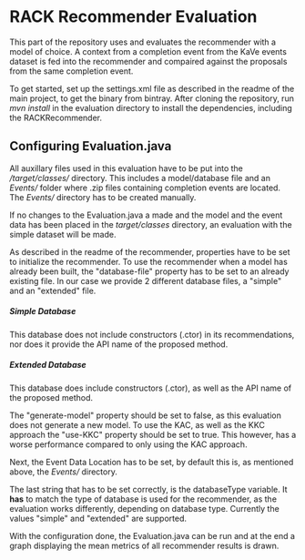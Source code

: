 # RACK Recommender Evaluation
This part of the repository uses and evaluates the recommender with a model of choice. A context from a completion event from the KaVe events dataset is fed into the recommender and compaired against the proposals from the same completion event.

To get started, set up the settings.xml file as described in the readme of the main project, to get the binary from bintray. After cloning the repository, run *mvn install* in the evaluation directory to install the dependencies, including the RACKRecommender.

## Configuring Evaluation.java
All auxillary files used in this evaluation have to be put into the */target/classes/* directory. This includes a model/database file and an *Events/* folder where .zip files containing completion events are located. The *Events/* directory has to be created manually.

If no changes to the Evaluation.java a made and the model and the event data has been placed in the *target/classes* directory, an evaluation with the simple dataset will be made.

As described in the readme of the recommender, properties have to be set to initialize the recommender. To use the recommender when a model has already been built, the "database-file" property has to be set to an already existing file. In our case we provide 2 different database files, a "simple" and an "extended" file.
##### Simple Database
This database does not include constructors (.ctor) in its recommendations, nor does it provide the API name of the proposed method.
##### Extended Database
This database does include constructors (.ctor), as well as the API name of the proposed method.

The "generate-model" property should be set to false, as this evaluation does not generate a new model. To use the KAC, as well as the KKC approach the "use-KKC" property should be set to true. This however, has a worse performance compared to only using the KAC approach.

Next, the Event Data Location has to be set, by default this is, as mentioned above, the *Events/* directory.

The last string that has to be set correctly, is the databaseType variable. It **has** to match the type of database is used for the recommender, as the evaluation works differently, depending on database type. Currently the values "simple" and "extended" are supported.

With the configuration done, the Evaluation.java can be run and at the end a graph displaying the mean metrics of all recommender results is drawn.